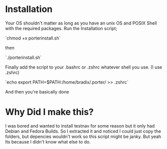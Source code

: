 <h1>Installation</h1>
<p>Your OS shouldn't matter as long as you have an unix OS and POSIX Shell with the required packages.
Run the Installation script;</p>
`chmod +x porterinstall.sh`
<p>then</p>
`./porterinstall.sh`
<p></p>Finally add the script to your .bashrc or .zshrc whatever shell you use. (I  use .zshrc)</p>
`echo  export PATH=$PATH:/home/bradix/.porter/ >> .zshrc`
<p>And then you're basically done</p>

<h1>Why Did I make this?</h1>
<p>I was bored and wanted to install testnav for some reason but it only had Debian and Fedora Builds.
So I extracted it and noticed I could just copy the folders, but depencies wouldn't work so this script might be janky.
But yeah Its because I didn't know what else to do.</p>
